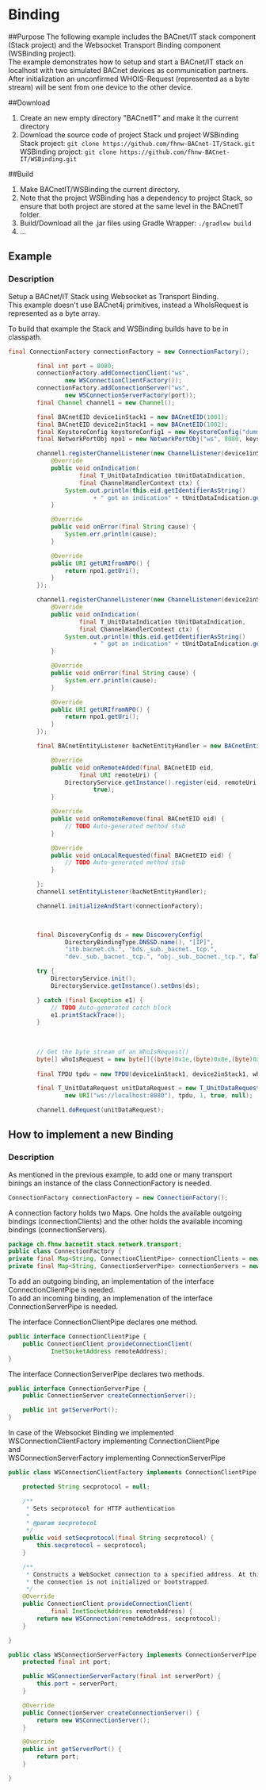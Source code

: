 # Binding

##Purpose
The following example includes the BACnet/IT stack component (Stack project) and the Websocket Transport Binding component (WSBinding project).  
The example demonstrates how to setup and start a BACnet/IT stack on localhost with two simulated BACnet devices as communication partners.  
After initialization an unconfirmed WHOIS-Request (represented as a byte stream) will be sent from one device to the other device.



##Download
1. Create an new empty directory "BACnetIT" and make it the current directory
2. Download the source code of project Stack und project WSBinding  
Stack project: ```git clone https://github.com/fhnw-BACnet-IT/Stack.git```  
WSBinding project: ```git clone https://github.com/fhnw-BACnet-IT/WSBinding.git```

##Build
1. Make BACnetIT/WSBinding the current directory.
2. Note that the project WSBinding has a dependency to project Stack, so ensure that both project are stored at the same level in the BACnetIT folder.
3. Build/Download all the .jar files using Gradle Wrapper: ```./gradlew build```
4. ...

## Example
### Description
Setup a BACnet/IT Stack using Websocket as Transport Binding.  
This example doesn't use BACnet4j primitives, instead a WhoIsRequest is represented as a byte array.

To build that example the Stack and WSBinding builds have to be in classpath.

```java
final ConnectionFactory connectionFactory = new ConnectionFactory();

        final int port = 8080;
        connectionFactory.addConnectionClient("ws",
                new WSConnectionClientFactory());
        connectionFactory.addConnectionServer("ws",
                new WSConnectionServerFactory(port));
        final Channel channel1 = new Channel();

        final BACnetEID device1inStack1 = new BACnetEID(1001);
        final BACnetEID device2inStack1 = new BACnetEID(1002);
        final KeystoreConfig keystoreConfig1 = new KeystoreConfig("dummyKeystores/keyStoreDev1.jks","123456", "operationaldevcert");
        final NetworkPortObj npo1 = new NetworkPortObj("ws", 8080, keystoreConfig1);

        channel1.registerChannelListener(new ChannelListener(device1inStack1) {
            @Override
            public void onIndication(
                    final T_UnitDataIndication tUnitDataIndication,
                    final ChannelHandlerContext ctx) {
                System.out.println(this.eid.getIdentifierAsString()
                        + " got an indication" + tUnitDataIndication.getData());
            }

            @Override
            public void onError(final String cause) {
                System.err.println(cause);
            }

            @Override
            public URI getURIfromNPO() {
                return npo1.getUri();
            }
        });

        channel1.registerChannelListener(new ChannelListener(device2inStack1) {
            @Override
            public void onIndication(
                    final T_UnitDataIndication tUnitDataIndication,
                    final ChannelHandlerContext ctx) {
                System.out.println(this.eid.getIdentifierAsString()
                        + " got an indication" + tUnitDataIndication.getData());
            }

            @Override
            public void onError(final String cause) {
                System.err.println(cause);
            }

            @Override
            public URI getURIfromNPO() {
                return npo1.getUri();
            }
        });

        final BACnetEntityListener bacNetEntityHandler = new BACnetEntityListener() {

            @Override
            public void onRemoteAdded(final BACnetEID eid,
                    final URI remoteUri) {
                DirectoryService.getInstance().register(eid, remoteUri, false,
                        true);
            }

            @Override
            public void onRemoteRemove(final BACnetEID eid) {
                // TODO Auto-generated method stub
            }

            @Override
            public void onLocalRequested(final BACnetEID eid) {
                // TODO Auto-generated method stub
            }

        };
        channel1.setEntityListener(bacNetEntityHandler);

        channel1.initializeAndStart(connectionFactory);

      

        final DiscoveryConfig ds = new DiscoveryConfig(
                DirectoryBindingType.DNSSD.name(), "[IP]",
                "itb.bacnet.ch.", "bds._sub._bacnet._tcp.",
                "dev._sub._bacnet._tcp.", "obj._sub._bacnet._tcp.", false);

        try {
            DirectoryService.init();
            DirectoryService.getInstance().setDns(ds);

        } catch (final Exception e1) {
            // TODO Auto-generated catch block
            e1.printStackTrace();
        }
        
       
        
        // Get the byte stream of an WhoIsRequest()
        byte[] whoIsRequest = new byte[]{(byte)0x1e,(byte)0x8e,(byte)0x8f,(byte)0x1f};
        
        final TPDU tpdu = new TPDU(device1inStack1, device2inStack1, whoIsRequest);

        final T_UnitDataRequest unitDataRequest = new T_UnitDataRequest(
                new URI("ws://localhost:8080"), tpdu, 1, true, null);

        channel1.doRequest(unitDataRequest);
```

## How to implement a new Binding
### Description
As mentioned in the previous example, to add one or many transport binings an instance of the class ConnectionFactory is needed.
```java
ConnectionFactory connectionFactory = new ConnectionFactory();
```

A connection factory holds two Maps. One holds the available outgoing bindings (connectionClients) and the other holds the available incoming bindings (connectionServers).

```java
package ch.fhnw.bacnetit.stack.network.transport;
public class ConnectionFactory {
private final Map<String, ConnectionClientPipe> connectionClients = new HashMap<>();
private final Map<String, ConnectionServerPipe> connectionServers = new HashMap<>();
```

To add an outgoing binding, an implementation of the interface ConnectionClientPipe is needed.  
To add an incoming binding, an implemenation of the interface ConnectionServerPipe is needed.


The interface ConnectionClientPipe declares one method.

```java
public interface ConnectionClientPipe {
    public ConnectionClient provideConnectionClient(
            InetSocketAddress remoteAddress);
}
```

The interface ConnectionServerPipe declares two methods.

```java
public interface ConnectionServerPipe {
    public ConnectionServer createConnectionServer();

    public int getServerPort();
}
```
In case of the Websocket Binding we implemented
WSConnectionClientFactory implementing ConnectionClientPipe  
and  
WSConnectionServerFactory implementing ConnectionServerPipe

```java
public class WSConnectionClientFactory implements ConnectionClientPipe {

    protected String secprotocol = null;

    /**
     * Sets secprotocol for HTTP authentication
     *
     * @param secprotocol
     */
    public void setSecprotocol(final String secprotocol) {
        this.secprotocol = secprotocol;
    }

    /**
     * Constructs a WebSocket connection to a specified address. At this point
     * the connection is not initialized or bootstrapped.
     */
    @Override
    public ConnectionClient provideConnectionClient(
            final InetSocketAddress remoteAddress) {
        return new WSConnection(remoteAddress, secprotocol);
    }

}
```

```java
public class WSConnectionServerFactory implements ConnectionServerPipe {
    protected final int port;

    public WSConnectionServerFactory(final int serverPort) {
        this.port = serverPort;
    }

    @Override
    public ConnectionServer createConnectionServer() {
        return new WSConnectionServer();
    }

    @Override
    public int getServerPort() {
        return port;
    }

}
```


